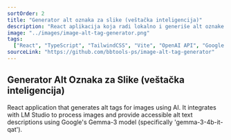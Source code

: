 ```yaml
---
sortOrder: 2
title: "Generator alt oznaka za slike (veštačka inteligencija)"
description: "React aplikacija koja radi lokalno i generiše alt oznake za slike pomoću veštačke inteligencije. Integrisana je sa LM Studio kako bi obrađivala slike i pružala pristupačne opise alt teksta koristeći Google-ov Gemma-3 model (konkretno 'gemma-3-4b-it-qat')."
image: "../images/image-alt-tag-generator.png"
tags:
  ["React", "TypeScript", "TailwindCSS", "Vite", "OpenAI API", "Google Gemma-3"]
sourceLink: "https://github.com/bbtools-ps/image-alt-tag-generator"
---
```


## Generator Alt Oznaka za Slike (veštačka inteligencija)

React application that generates alt tags for images using AI. It integrates with LM Studio to process images and provide accessible alt text descriptions using Google's Gemma-3 model (specifically 'gemma-3-4b-it-qat').
